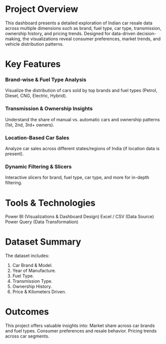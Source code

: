 # Project Overview
This dashboard presents a detailed exploration of Indian car resale data across multiple dimensions such as brand, fuel type, car type, transmission, ownership history, and pricing trends. Designed for data-driven decision-making, the visualizations reveal consumer preferences, market trends, and vehicle distribution patterns.

# Key Features
### Brand-wise & Fuel Type Analysis
Visualize the distribution of cars sold by top brands and fuel types (Petrol, Diesel, CNG, Electric, Hybrid).

### Transmission & Ownership Insights
Understand the share of manual vs. automatic cars and ownership patterns (1st, 2nd, 3rd+ owners).

### Location-Based Car Sales
Analyze car sales across different states/regions of India (if location data is present).

### Dynamic Filtering & Slicers
Interactive slicers for brand, fuel type, car type, and more for in-depth filtering.

# Tools & Technologies
Power BI (Visualizations & Dashboard Design)
Excel / CSV (Data Source)
Power Query (Data Transformation)

# Dataset Summary
The dataset includes:
1. Car Brand & Model.
2. Year of Manufacture.
3. Fuel Type.
4. Transmission Type.
5. Ownership History.
6. Price & Kilometers Driven.

# Outcomes
This project offers valuable insights into:
Market share across car brands and fuel types.
Consumer preferences and resale behavior.
Pricing trends across car segments.

